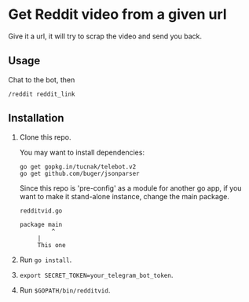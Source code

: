 # Get Reddit video from a given url

Give it a url, it will try to scrap the video and send you back.

## Usage

Chat to the bot, then

	/reddit reddit_link

## Installation

1. Clone this repo.

	You may want to install dependencies:
	```
	go get gopkg.in/tucnak/telebot.v2
	go get github.com/buger/jsonparser
	```
	
	Since this repo is 'pre-config' as a module for another go app, if you want to make it stand-alone instance, change the main package. 
	
	```
	redditvid.go
	
	package main
	         ^
		 |
		 This one
	```
	
	
2. Run `go install`.
3. `export SECRET_TOKEN=your_telegram_bot_token`.
4. Run `$GOPATH/bin/redditvid`.
